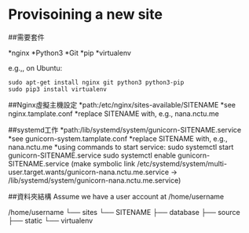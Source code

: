 Provisoining a new site
=======================

##需要套件

*nginx
*Python3
*Git
*pip
*virtualenv

e.g.,, on Ubuntu:

    sudo apt-get install nginx git python3 python3-pip
    sudo pip3 install virtualenv

##Nginx虛擬主機設定
*path:/etc/nginx/sites-available/SITENAME
*see nginx.tamplate.conf
*replace SITENAME with, e.g., nana.nctu.me

##systemd工作
*path:/lib/systemd/system/gunicorn-SITENAME.service
*see gunicorn-system.tamplate.conf
*replace SITENAME with, e.g., nana.nctu.me
*using commands to start service:
    sudo systemctl start gunicorn-SITENAME.service
    sudo systemctl enable gunicorn-SITENAME.service
    (make symbolic link
    /etc/systemd/system/multi-user.target.wants/gunicorn-nana.nctu.me.service ->
    /lib/systemd/system/gunicorn-nana.nctu.me.service)

##資料夾結構
Assume we have a user account at /home/username

/home/username
└── sites
    └── SITENAME
        ├── database
        ├── source
        ├── static
        └── virtualenv